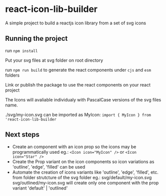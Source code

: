 # react-icon-lib-builder
A simple project to build a reactjs icon library from a  set of svg icons

## Running the project

run `npm install`

Put your svg files at svg folder on root directory

run `npm run build` to generate the react components under `cjs` and `esm` folders

Link or publish the package to use the react components on your react project

The Icons will avaliable individualy with PascalCase versions of the svg files name.

./svg/my-icon.svg can be imported as MyIcon: `import { MyIcon } from 'react-icon-lib-builder`

## Next steps

* Create an <Icon /> component with an icon prop so the icons may be programmatically used eg.: `<Icon icon="MyIcon" />` or `<Icon icon="Star" />`
* Create the Prop variant on the icon components so icon variations as 'outline', 'edge', 'filled' can be used
* Automate the creation of icons variants like 'outline', 'edge', 'filled', etc. from folder strutcture of the svg folder eg.: svg/default/my-icon.svg svg/outlined/my-icon.svg will create only one <MyIcon /> component with the prop variant 'default' | 'outlined'
